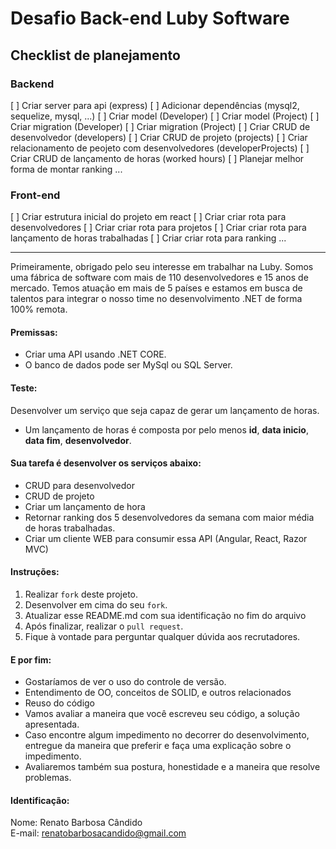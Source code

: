 # Desafio Back-end Luby Software

## Checklist de planejamento

### Backend

[ ] Criar server para api (express)
[ ] Adicionar dependências (mysql2, sequelize, mysql, ...)
[ ] Criar model (Developer)
[ ] Criar model (Project)
[ ] Criar migration (Developer)
[ ] Criar migration (Project)
[ ] Criar CRUD de desenvolvedor (developers)
[ ] Criar CRUD de projeto (projects)
[ ] Criar relacionamento de peojeto com desenvolvedores (developerProjects)
[ ] Criar CRUD de lançamento de horas (worked hours) 
[ ] Planejar melhor forma de montar ranking
... 

### Front-end

[ ] Criar estrutura inicial do projeto em react
[ ] Criar criar rota para desenvolvedores
[ ] Criar criar rota para projetos
[ ] Criar criar rota para lançamento de horas trabalhadas
[ ] Criar criar rota para ranking
...

-----
Primeiramente, obrigado pelo seu interesse em trabalhar na Luby. Somos uma fábrica de software com mais de 110 desenvolvedores e 15 anos de mercado. Temos atuação em mais de 5 países e estamos em busca de talentos para integrar o nosso time no desenvolvimento .NET de forma 100% remota.

#### Premissas:
- Criar uma API usando .NET CORE.
- O banco de dados pode ser  MySql ou SQL Server.

#### Teste:
Desenvolver um serviço que seja capaz de gerar um lançamento de horas.
- Um lançamento de horas é composta por pelo menos **id**, **data inicio**, **data fim**, **desenvolvedor**.

#### Sua tarefa é desenvolver os serviços abaixo:
- CRUD para desenvolvedor
- CRUD de projeto
- Criar um lançamento de hora
- Retornar ranking dos 5 desenvolvedores da semana com maior média de horas trabalhadas.
- Criar um cliente WEB para consumir essa API (Angular, React, Razor MVC)

#### Instruções:
1. Realizar `fork` deste projeto.
2. Desenvolver em cima do seu `fork`.
3. Atualizar esse README.md com sua identificação no fim do arquivo
4. Após finalizar, realizar o `pull request`.
5. Fique à vontade para perguntar qualquer dúvida aos recrutadores.

#### E por fim:
- Gostaríamos de ver o uso do controle de versão.
- Entendimento de OO, conceitos de SOLID, e outros relacionados
- Reuso do código
- Vamos avaliar a maneira que você escreveu seu código, a solução apresentada.
- Caso encontre algum impedimento no decorrer do desenvolvimento, entregue da maneira que preferir e faça uma explicação sobre o impedimento.
- Avaliaremos também sua postura, honestidade e a maneira que resolve problemas.

#### Identificação:
Nome: Renato Barbosa Cândido <br/>
E-mail: renatobarbosacandido@gmail.com 
